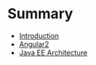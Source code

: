 # Summary

* [Introduction](README.md)
* [Angular2](2_angular2.md)
* [Java EE Architecture](java_ee_architecture.md)

